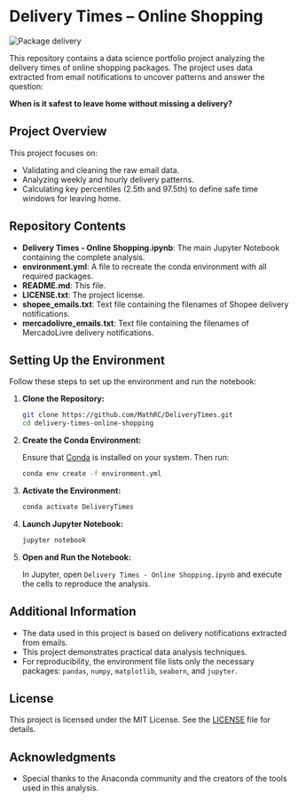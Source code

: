 # Delivery Times – Online Shopping

![Package delivery](images/Package_delivery.jpg)

This repository contains a data science portfolio project analyzing the delivery times of online shopping packages. The project uses data extracted from email notifications to uncover patterns and answer the question:

**When is it safest to leave home without missing a delivery?**

## Project Overview

This project focuses on:
- Validating and cleaning the raw email data.
- Analyzing weekly and hourly delivery patterns.
- Calculating key percentiles (2.5th and 97.5th) to define safe time windows for leaving home.

## Repository Contents

- **Delivery Times - Online Shopping.ipynb**: The main Jupyter Notebook containing the complete analysis.
- **environment.yml**: A file to recreate the conda environment with all required packages.
- **README.md**: This file.
- **LICENSE.txt**: The project license.
- **shopee_emails.txt**: Text file containing the filenames of Shopee delivery notifications.
- **mercadolivre_emails.txt**: Text file containing the filenames of MercadoLivre delivery notifications.

## Setting Up the Environment

Follow these steps to set up the environment and run the notebook:

1. **Clone the Repository:**

   ```bash
   git clone https://github.com/MathRC/DeliveryTimes.git
   cd delivery-times-online-shopping
   ```

2. **Create the Conda Environment:**

   Ensure that [Conda](https://docs.conda.io/en/latest/) is installed on your system. Then run:

   ```bash
   conda env create -f environment.yml
   ```

3. **Activate the Environment:**

   ```bash
   conda activate DeliveryTimes
   ```

4. **Launch Jupyter Notebook:**

   ```bash
   jupyter notebook
   ```

5. **Open and Run the Notebook:**

   In Jupyter, open `Delivery Times - Online Shopping.ipynb` and execute the cells to reproduce the analysis.

## Additional Information

- The data used in this project is based on delivery notifications extracted from emails.
- This project demonstrates practical data analysis techniques.
- For reproducibility, the environment file lists only the necessary packages: `pandas`, `numpy`, `matplotlib`, `seaborn`, and `jupyter`.

## License

This project is licensed under the MIT License. See the [LICENSE](LICENSE.txt) file for details.

## Acknowledgments

- Special thanks to the Anaconda community and the creators of the tools used in this analysis.
